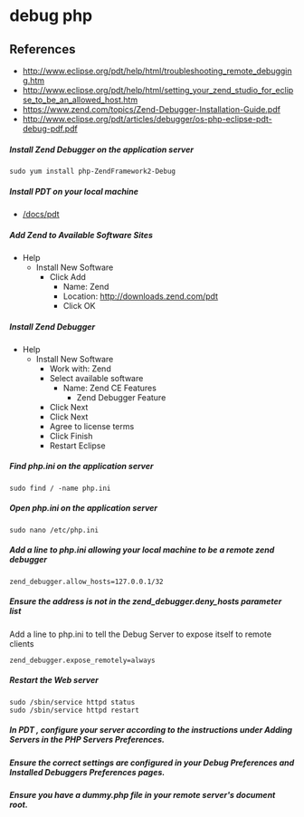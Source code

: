 # debug php

## References
* http://www.eclipse.org/pdt/help/html/troubleshooting_remote_debugging.htm
* http://www.eclipse.org/pdt/help/html/setting_your_zend_studio_for_eclipse_to_be_an_allowed_host.htm
* https://www.zend.com/topics/Zend-Debugger-Installation-Guide.pdf
* http://www.eclipse.org/pdt/articles/debugger/os-php-eclipse-pdt-debug-pdf.pdf

##### Install Zend Debugger on the application server
```
sudo yum install php-ZendFramework2-Debug
```

##### Install PDT on your local machine
* [/docs/pdt](/docs/pdt.md)

##### Add Zend to Available Software Sites
* Help
  * Install New Software
    * Click Add
      * Name: Zend
      * Location: http://downloads.zend.com/pdt
      * Click OK

##### Install Zend Debugger
* Help
  * Install New Software
    * Work with: Zend
    * Select available software
      * Name: Zend CE Features
        * Zend Debugger Feature
    * Click Next
    * Click Next
    * Agree to license terms
    * Click Finish
    * Restart Eclipse

##### Find php.ini on the application server
```
sudo find / -name php.ini
```

##### Open php.ini on the application server
```
sudo nano /etc/php.ini
```

##### Add a line to php.ini allowing your local machine to be a remote zend debugger
```
zend_debugger.allow_hosts=127.0.0.1/32
```

##### Ensure the address is not in the zend_debugger.deny_hosts parameter list

Add a line to php.ini to tell the Debug Server to expose itself to remote clients
```
zend_debugger.expose_remotely=always
```

##### Restart the Web server
```
sudo /sbin/service httpd status
sudo /sbin/service httpd restart
```


##### In PDT , configure your server according to the instructions under Adding Servers in the PHP Servers Preferences.
##### Ensure the correct settings are configured in your Debug Preferences and Installed Debuggers Preferences pages.
##### Ensure you have a dummy.php file in your remote server's document root.

